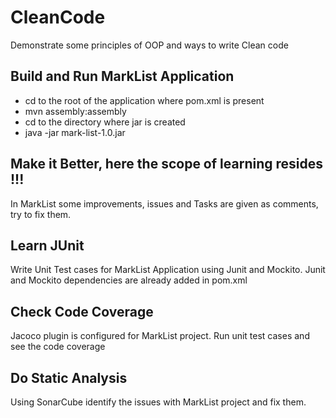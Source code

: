 # CleanCode
Demonstrate some principles of OOP and ways to write Clean code

## Build and Run MarkList Application
   * cd to the root of the application where pom.xml is present
   * mvn assembly:assembly
   * cd to the directory where jar is created
   * java -jar mark-list-1.0.jar

## Make it Better, here the scope of learning resides !!!
In MarkList some improvements, issues and Tasks are given as comments, try to fix them.

## Learn JUnit
Write Unit Test cases for MarkList Application using Junit and Mockito.
Junit and Mockito dependencies are already added in pom.xml

## Check Code Coverage
Jacoco plugin is configured for MarkList project. Run unit test cases and see the code coverage

## Do Static Analysis
Using SonarCube identify the issues with MarkList project and fix them.